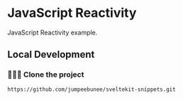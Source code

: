 # JavaScript Reactivity 

JavaScript Reactivity example.

## Local Development

### 🧑‍🤝‍🧑 Clone the project

```sh
https://github.com/jumpeebunee/sveltekit-snippets.git
```
